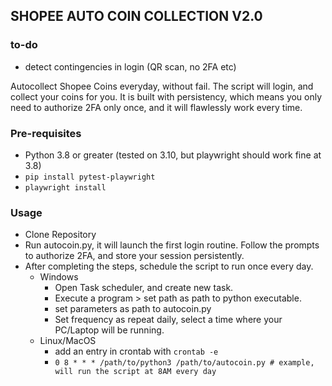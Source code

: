 ## SHOPEE AUTO COIN COLLECTION V2.0

### to-do
- detect contingencies in login (QR scan, no 2FA etc)


Autocollect Shopee Coins everyday, without fail. The script will login, and collect your coins for you. It is built with persistency, which means you only need to authorize 2FA only once, and it will flawlessly work every time.

### Pre-requisites
- Python 3.8 or greater (tested on 3.10, but playwright should work fine at 3.8)
- `pip install pytest-playwright`
- `playwright install`

### Usage
- Clone Repository
- Run autocoin.py, it will launch the first login routine. Follow the prompts to authorize 2FA, and store your session persistently.
- After completing the steps, schedule the script to run once every day.
  - Windows
    - Open Task scheduler, and create new task.
    - Execute a program > set path as path to python executable.
    - set parameters as path to autocoin.py
    - Set frequency as repeat daily, select a time where your PC/Laptop will be running.
  - Linux/MacOS
    - add an entry in crontab with `crontab -e`
    - `0 8 * * * /path/to/python3 /path/to/autocoin.py # example, will run the script at 8AM every day`
